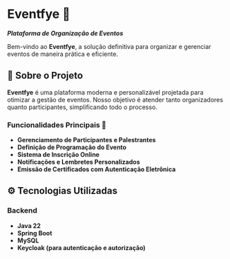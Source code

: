 # Eventfye 🎉  
**_Plataforma de Organização de Eventos_**

Bem-vindo ao **Eventfye**, a solução definitiva para organizar e gerenciar eventos de maneira prática e eficiente.

## 📝 Sobre o Projeto  

**Eventfye** é uma plataforma moderna e personalizável projetada para otimizar a gestão de eventos. Nosso objetivo é atender tanto organizadores quanto participantes, simplificando todo o processo.  

### Funcionalidades Principais 🚀  
- **Gerenciamento de Participantes e Palestrantes**  
- **Definição de Programação do Evento**  
- **Sistema de Inscrição Online**  
- **Notificações e Lembretes Personalizados**  
- **Emissão de Certificados com Autenticação Eletrônica**

## ⚙️ Tecnologias Utilizadas
 ### Backend
 - **Java 22**
 - **Spring Boot**
 - **MySQL**
 - **Keycloak (para autenticação e autorização)**

